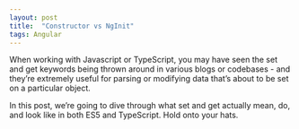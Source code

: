 ```yaml
---
layout: post
title:  "Constructor vs NgInit"
tags: Angular
---
```


When working with Javascript or TypeScript, you may have seen the set and get keywords being thrown around in various blogs or codebases - and they’re extremely useful for parsing or modifying data that’s about to be set on a particular object.

In this post, we’re going to dive through what set and get actually mean, do, and look like in both ES5 and TypeScript. Hold onto your hats.


